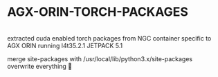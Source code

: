# AGX-ORIN-TORCH-PACKAGES
<br>
extracted cuda enabled torch packages from NGC container specific to AGX ORIN running l4t35.2.1 JETPACK 5.1
<br>

merge site-packages with /usr/local/lib/python3.x/site-packages <br>
overwrite everything 🫡
